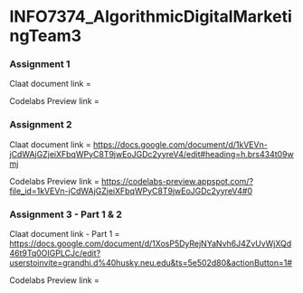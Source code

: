 # INFO7374_AlgorithmicDigitalMarketingTeam3

<h3> Assignment 1 </h3>

Claat document link = 

Codelabs Preview link =


<h3> Assignment 2 </h3>

Claat document link = https://docs.google.com/document/d/1kVEVn-jCdWAjGZjeiXFbqWPyC8T9jwEoJGDc2yyreV4/edit#heading=h.brs434t09wmj

Codelabs Preview link = https://codelabs-preview.appspot.com/?file_id=1kVEVn-jCdWAjGZjeiXFbqWPyC8T9jwEoJGDc2yyreV4#0


<h3> Assignment 3 - Part 1 & 2 </h3>

Claat document link - Part 1 =  https://docs.google.com/document/d/1XosP5DyRejNYaNvh6J4ZvUvWjXQd46t9Tq0OIGPLCJc/edit?userstoinvite=grandhi.d%40husky.neu.edu&ts=5e502d80&actionButton=1#

Codelabs Preview link =
